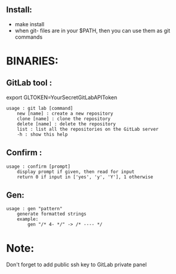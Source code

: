 Install:
--------
- make install
- when git- files are in your $PATH, then you can use them as git commands

BINARIES:
=========
GitLab tool :
-------------
export GLTOKEN=YourSecretGitLabAPIToken
```text
usage : git lab [command]
    new [name] : create a new repository
    clone [name] : clone the repository
    delete [name] : delete the repository
    list : list all the repositories on the GitLab server
    -h : show this help
```
Confirm :
---------
```text
usage : confirm [prompt]
    display prompt if given, then read for input
    return 0 if input in ['yes', 'y', 'Y'], 1 otherwise
```
Gen:
----
```text
usage : gen "pattern"
    generate formatted strings
    example:
        gen "/* 4- */" -> /* ---- */
```
Note:
=====
Don't forget to add public ssh key to GitLab private panel
